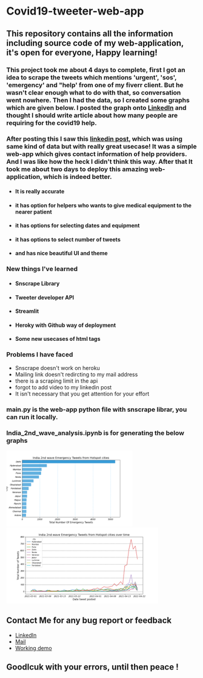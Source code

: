 # Covid19-tweeter-web-app
## This repository contains all the information including source code of my web-application, it's open for everyone, Happy learning!

### This project took me about 4 days to complete, first I got an idea to scrape the tweets which mentions 'urgent', 'sos', 'emergency' and "help' from one of my fiverr client. But he wasn't clear enough what to do with that, so conversation went nowhere. Then I had the data, so I created some graphs which are given below. I posted the graph onto [LinkedIn](https://www.linkedin.com/posts/aditya-rajgor_datascience-stayhomestaysafe-indiafightscorona-activity-6790899052675379200-Sb5Z) and thought I should write article about how many people are requiring for the covid19 help.

### After posting this I saw this [linkedin post](https://www.linkedin.com/posts/sarthakrastogi_india-covid-oxygencylinder-ugcPost-6791260741539381248-U3DV), which was using same kind of data but with really great usecase! It was a simple web-app which gives contact information of help providers. And I was like how the heck I didn't think this way. After that It took me about two days to deploy this amazing web-application, which is indeed better. 

- #### It is really accurate
- #### it has option for helpers who wants to give medical equipment to the nearer patient
- #### it has options for selecting dates and equipment
- #### it has options to select number of tweets 
- #### and has nice beautiful UI and theme

### New things I've learned
- #### Snscrape Library
- #### Tweeter developer API
- #### Streamlit
- #### Heroky with Github way of deployment
- #### Some new usecases of html tags

### Problems I have faced
- Snscrape doesn't work on heroku
- Mailing link doesn't redircting to my mail address 
- there is a scraping limit in the api
- forgot to add video to my linkedin post
- It isn't necessary that you get attention for your effort

### main.py is the web-app python file with snscrape librar, you can run it locally.
### India_2nd_wave_analysis.ipynb is for generating the below graphs

<img src='city_2nd_wave_counts.png' height=200> <img src='city_over_time.png' height=200>

## Contact Me for any bug report or feedback
- [LinkedIn](https://www.linkedin.com/in/aditya-rajgor/)
- <a href = "mailto:adityarajgor88@gmail.com?subject=Feedback regarding web-app&body=Thanks for considering,...">Mail</a>
- [Working demo](https://www.loom.com/share/3c2d3eda08d04f7c9c9bfae0ab1bdf08)

## Goodlcuk with your errors, until then peace !

